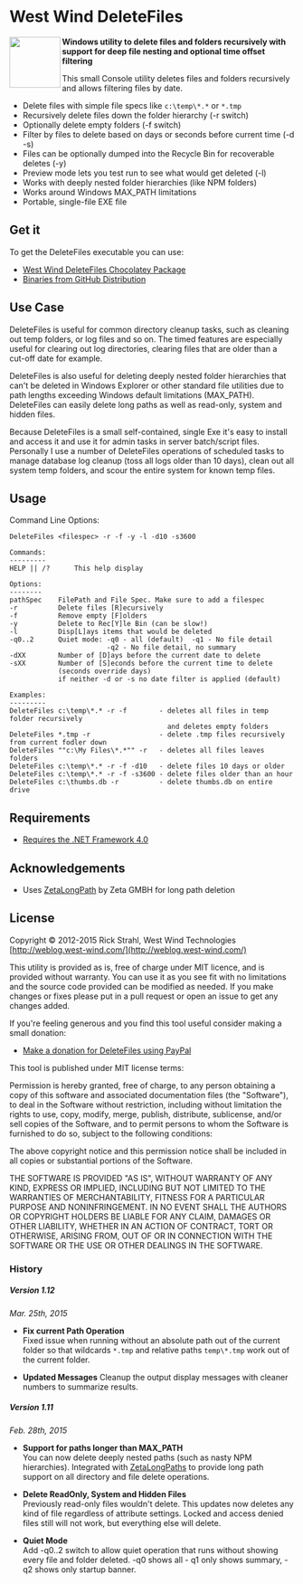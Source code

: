 # West Wind DeleteFiles
<img src="https://raw.githubusercontent.com/RickStrahl/DeleteFiles/master/DeleteFiles.png" align="left" width="90" padr="10" />

**Windows utility to delete files and folders recursively with support for deep file nesting and optional time offset filtering**

This small Console utility deletes files and folders recursively and allows filtering files by date.

* Delete files with simple file specs like `c:\temp\*.*` or `*.tmp`
* Recursively delete files down the folder hierarchy (-r switch)
* Optionally delete empty folders (-f switch)
* Filter by files to delete based on days or seconds before current time (-d -s)
* Files can be optionally dumped into the Recycle Bin for recoverable deletes (-y)
* Preview mode lets you test run to see what would get deleted (-l)
* Works with deeply nested folder hierarchies (like NPM folders)
* Works around Windows MAX_PATH limitations
* Portable, single-file EXE file

## Get it
To get the DeleteFiles executable you can use:

* [West Wind DeleteFiles Chocolatey Package](https://chocolatey.org/packages/DeleteFiles)
* [Binaries from GitHub Distribution](https://github.com/RickStrahl/DeleteFiles/tree/master/Distribution)

## Use Case
DeleteFiles is useful for common directory cleanup tasks, such as cleaning out temp folders, or log files and so on. The timed features are especially useful for clearing out log directories, clearing files that are older than a cut-off date for example.  

DeleteFiles is also useful for deleting deeply nested folder hierarchies that can't be deleted in Windows Explorer or other standard file utilities due to path lengths exceeding Windows default limitations (MAX_PATH). DeleteFiles can easily delete long paths as well as read-only, system and hidden files.

Because DeleteFiles is a small self-contained, single Exe it's easy to install and access it and use it for admin tasks in server batch/script files. Personally I use a number of DeleteFiles operations of scheduled tasks to manage database log cleanup (toss all logs older than 10 days), clean out all system temp folders, and scour the entire system for known temp files. 

## Usage
Command Line Options:

```
DeleteFiles <filespec> -r -f -y -l -d10 -s3600

Commands:
---------
HELP || /?      This help display           

Options:
--------
pathSpec    FilePath and File Spec. Make sure to add a filespec
-r          Delete files [R]ecursively     
-f          Remove empty [F]olders
-y          Delete to Rec[Y]le Bin (can be slow!)
-l          Disp[L]ays items that would be deleted
-q0..2      Quiet mode: -q0 - all (default)  -q1 - No file detail
                        -q2 - No file detail, no summary
-dXX        Number of [D]ays before the current date to delete            
-sXX        Number of [S]econds before the current time to delete
            (seconds override days)
            if neither -d or -s no date filter is applied (default)

Examples:
---------
DeleteFiles c:\temp\*.* -r -f        - deletes all files in temp folder recursively 
                                       and deletes empty folders
DeleteFiles *.tmp -r                 - delete .tmp files recursively from current fodler down
DeleteFiles ""c:\My Files\*.*"" -r   - deletes all files leaves folders
DeleteFiles c:\temp\*.* -r -f -d10   - delete files 10 days or older 
DeleteFiles c:\temp\*.* -r -f -s3600 - delete files older than an hour
DeleteFiles c:\thumbs.db -r          - delete thumbs.db on entire drive
```


## Requirements
* [Requires the .NET Framework 4.0](http://www.microsoft.com/en-us/download/details.aspx?id=17851)

## Acknowledgements
* Uses [ZetaLongPath](http://zetalongpaths.codeplex.com) by Zeta GMBH for long path deletion

## License
Copyright © 2012-2015 Rick Strahl, West Wind Technologies<br/>
[http://weblog.west-wind.com/](http://weblog.west-wind.com/)

This utility is provided as is, free of charge under MIT licence, and is provided without warranty. You can use it as you see fit with no limitations and the source code provided can be modified as needed. If you make changes or fixes please put in a pull request or open an issue to get any changes added.

If you're feeling generous and you find this tool useful consider making a small donation:

* [Make a donation for DeleteFiles using PayPal](https://www.paypal.com/cgi-bin/webscr?cmd=_s-xclick&hosted_button_id=3CY6HGRTHSV5Y)


This tool is published under MIT license terms:

Permission is hereby granted, free of charge, to any person obtaining a copy of this software and
associated documentation files (the "Software"), to deal in the Software without restriction,
including without limitation the rights to use, copy, modify, merge, publish, distribute, sublicense,
and/or sell copies of the Software, and to permit persons to whom the Software is furnished to do so,
subject to the following conditions:

The above copyright notice and this permission notice shall be included in all copies or substantial
portions of the Software.

THE SOFTWARE IS PROVIDED "AS IS", WITHOUT WARRANTY OF ANY KIND, EXPRESS OR IMPLIED,
INCLUDING BUT NOT LIMITED TO THE WARRANTIES OF MERCHANTABILITY, FITNESS FOR A PARTICULAR PURPOSE AND
NONINFRINGEMENT. IN NO EVENT SHALL THE AUTHORS OR COPYRIGHT HOLDERS BE LIABLE FOR ANY CLAIM,
DAMAGES OR OTHER LIABILITY, WHETHER IN AN ACTION OF CONTRACT, TORT OR OTHERWISE, ARISING FROM,
OUT OF OR IN CONNECTION WITH THE SOFTWARE OR THE USE OR OTHER DEALINGS IN THE SOFTWARE.

### History

##### Version 1.12
*Mar. 25th, 2015*

* **Fix current Path Operation**<br/>
Fixed issue when running without an absolute path out of the current folder so that wildcards `*.tmp` and relative paths `temp\*.tmp` work out of the current folder.

* **Updated Messages**
Cleanup the output display messages with cleaner numbers to summarize results.

##### Version 1.11
*Feb. 28th, 2015*

* **Support for paths longer than MAX_PATH**<br/>
You can now delete deeply nested paths (such as nasty NPM hierarchies). Integrated with [ZetaLongPaths](https://github.com/UweKeim/ZetaLongPaths/) to provide long path support on all directory and file delete operations.

* **Delete ReadOnly, System and Hidden Files**<br/>
Previously read-only files wouldn't delete. This updates now deletes any kind of file regardless of attribute settings. Locked and access denied files still will not work, but everything else will delete.

* **Quiet Mode**<br/>
Add -q0..2 switch to allow quiet operation that runs without showing every file and folder deleted. -q0 shows all - q1 only shows summary, -q2 shows only startup banner.


